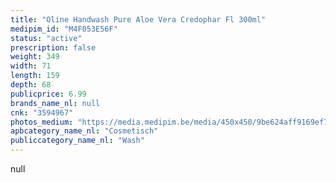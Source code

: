 ```yaml
---
title: "Oline Handwash Pure Aloe Vera Credophar Fl 300ml"
medipim_id: "M4F053E56F"
status: "active"
prescription: false
weight: 349
width: 71
length: 159
depth: 68
publicprice: 6.99
brands_name_nl: null
cnk: "3594967"
photos_medium: "https://media.medipim.be/media/450x450/9be624aff9169ef7bbd5f08cd0145a3e.jpg"
apbcategory_name_nl: "Cosmetisch"
publiccategory_name_nl: "Wash"
---
```

null
